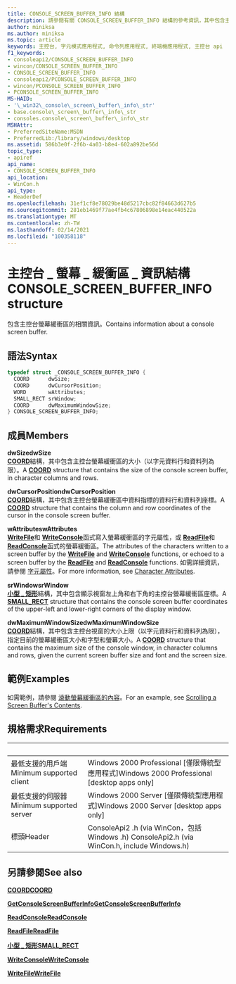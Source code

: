 ```yaml
---
title: CONSOLE_SCREEN_BUFFER_INFO 結構
description: 請參閱有關 CONSOLE_SCREEN_BUFFER_INFO 結構的參考資訊，其中包含主控台螢幕緩衝區的相關資訊。
author: miniksa
ms.author: miniksa
ms.topic: article
keywords: 主控台, 字元模式應用程式, 命令列應用程式, 終端機應用程式, 主控台 api
f1_keywords:
- consoleapi2/CONSOLE_SCREEN_BUFFER_INFO
- wincon/CONSOLE_SCREEN_BUFFER_INFO
- CONSOLE_SCREEN_BUFFER_INFO
- consoleapi2/PCONSOLE_SCREEN_BUFFER_INFO
- wincon/PCONSOLE_SCREEN_BUFFER_INFO
- PCONSOLE_SCREEN_BUFFER_INFO
MS-HAID:
- '\_win32\_console\_screen\_buffer\_info\_str'
- base.console\_screen\_buffer\_info\_str
- consoles.console\_screen\_buffer\_info\_str
MSHAttr:
- PreferredSiteName:MSDN
- PreferredLib:/library/windows/desktop
ms.assetid: 586b3e0f-2f6b-4a03-b8e4-602a892be56d
topic_type:
- apiref
api_name:
- CONSOLE_SCREEN_BUFFER_INFO
api_location:
- WinCon.h
api_type:
- HeaderDef
ms.openlocfilehash: 31ef1cf8e78029be48d5217cbc82f84663d627b5
ms.sourcegitcommit: 281eb1469f77ae4fb4c67806898e14eac440522a
ms.translationtype: MT
ms.contentlocale: zh-TW
ms.lasthandoff: 02/14/2021
ms.locfileid: "100358118"
---
```

# <a name="console_screen_buffer_info-structure"></a><span data-ttu-id="8469b-104">主控台 \_ 螢幕 \_ 緩衝區 \_ 資訊結構</span><span class="sxs-lookup"><span data-stu-id="8469b-104">CONSOLE\_SCREEN\_BUFFER\_INFO structure</span></span>

<span data-ttu-id="8469b-105">包含主控台螢幕緩衝區的相關資訊。</span><span class="sxs-lookup"><span data-stu-id="8469b-105">Contains information about a console screen buffer.</span></span>

## <a name="syntax"></a><span data-ttu-id="8469b-106">語法</span><span class="sxs-lookup"><span data-stu-id="8469b-106">Syntax</span></span>

```C
typedef struct _CONSOLE_SCREEN_BUFFER_INFO {
  COORD      dwSize;
  COORD      dwCursorPosition;
  WORD       wAttributes;
  SMALL_RECT srWindow;
  COORD      dwMaximumWindowSize;
} CONSOLE_SCREEN_BUFFER_INFO;
```

## <a name="members"></a><span data-ttu-id="8469b-107">成員</span><span class="sxs-lookup"><span data-stu-id="8469b-107">Members</span></span>

<span data-ttu-id="8469b-108">**dwSize**</span><span class="sxs-lookup"><span data-stu-id="8469b-108">**dwSize**</span></span>  
<span data-ttu-id="8469b-109">[**COORD**](coord-str.md)結構，其中包含主控台螢幕緩衝區的大小（以字元資料行和資料列為限）。</span><span class="sxs-lookup"><span data-stu-id="8469b-109">A [**COORD**](coord-str.md) structure that contains the size of the console screen buffer, in character columns and rows.</span></span>

<span data-ttu-id="8469b-110">**dwCursorPosition**</span><span class="sxs-lookup"><span data-stu-id="8469b-110">**dwCursorPosition**</span></span>  
<span data-ttu-id="8469b-111">[**COORD**](coord-str.md)結構，其中包含主控台螢幕緩衝區中資料指標的資料行和資料列座標。</span><span class="sxs-lookup"><span data-stu-id="8469b-111">A [**COORD**](coord-str.md) structure that contains the column and row coordinates of the cursor in the console screen buffer.</span></span>

<span data-ttu-id="8469b-112">**wAttributes**</span><span class="sxs-lookup"><span data-stu-id="8469b-112">**wAttributes**</span></span>  
<span data-ttu-id="8469b-113">[**WriteFile**](/windows/win32/api/fileapi/nf-fileapi-writefile)和 [**WriteConsole**](writeconsole.md)函式寫入螢幕緩衝區的字元屬性，或 [**ReadFile**](/windows/win32/api/fileapi/nf-fileapi-readfile)和 [**ReadConsole**](readconsole.md)函式的螢幕緩衝區。</span><span class="sxs-lookup"><span data-stu-id="8469b-113">The attributes of the characters written to a screen buffer by the [**WriteFile**](/windows/win32/api/fileapi/nf-fileapi-writefile) and [**WriteConsole**](writeconsole.md) functions, or echoed to a screen buffer by the [**ReadFile**](/windows/win32/api/fileapi/nf-fileapi-readfile) and [**ReadConsole**](readconsole.md) functions.</span></span> <span data-ttu-id="8469b-114">如需詳細資訊，請參閱 [字元屬性](console-screen-buffers.md#character-attributes)。</span><span class="sxs-lookup"><span data-stu-id="8469b-114">For more information, see [Character Attributes](console-screen-buffers.md#character-attributes).</span></span>

<span data-ttu-id="8469b-115">**srWindow**</span><span class="sxs-lookup"><span data-stu-id="8469b-115">**srWindow**</span></span>  
<span data-ttu-id="8469b-116">[**小型 \_ 矩形**](small-rect-str.md)結構，其中包含顯示視窗左上角和右下角的主控台螢幕緩衝區座標。</span><span class="sxs-lookup"><span data-stu-id="8469b-116">A [**SMALL\_RECT**](small-rect-str.md) structure that contains the console screen buffer coordinates of the upper-left and lower-right corners of the display window.</span></span>

<span data-ttu-id="8469b-117">**dwMaximumWindowSize**</span><span class="sxs-lookup"><span data-stu-id="8469b-117">**dwMaximumWindowSize**</span></span>  
<span data-ttu-id="8469b-118">[**COORD**](coord-str.md)結構，其中包含主控台視窗的大小上限（以字元資料行和資料列為限），指定目前的螢幕緩衝區大小和字型和螢幕大小。</span><span class="sxs-lookup"><span data-stu-id="8469b-118">A [**COORD**](coord-str.md) structure that contains the maximum size of the console window, in character columns and rows, given the current screen buffer size and font and the screen size.</span></span>

## <a name="examples"></a><span data-ttu-id="8469b-119">範例</span><span class="sxs-lookup"><span data-stu-id="8469b-119">Examples</span></span>

<span data-ttu-id="8469b-120">如需範例，請參閱 [滾動螢幕緩衝區的內容](scrolling-a-screen-buffer-s-contents.md)。</span><span class="sxs-lookup"><span data-stu-id="8469b-120">For an example, see [Scrolling a Screen Buffer's Contents](scrolling-a-screen-buffer-s-contents.md).</span></span>

## <a name="requirements"></a><span data-ttu-id="8469b-121">規格需求</span><span class="sxs-lookup"><span data-stu-id="8469b-121">Requirements</span></span>

| &nbsp; | &nbsp; |
|-|-|
| <span data-ttu-id="8469b-122">最低支援的用戶端</span><span class="sxs-lookup"><span data-stu-id="8469b-122">Minimum supported client</span></span> | <span data-ttu-id="8469b-123">Windows 2000 Professional \[僅限傳統型應用程式\]</span><span class="sxs-lookup"><span data-stu-id="8469b-123">Windows 2000 Professional \[desktop apps only\]</span></span> |
| <span data-ttu-id="8469b-124">最低支援的伺服器</span><span class="sxs-lookup"><span data-stu-id="8469b-124">Minimum supported server</span></span> | <span data-ttu-id="8469b-125">Windows 2000 Server \[僅限傳統型應用程式\]</span><span class="sxs-lookup"><span data-stu-id="8469b-125">Windows 2000 Server \[desktop apps only\]</span></span> |
| <span data-ttu-id="8469b-126">標頭</span><span class="sxs-lookup"><span data-stu-id="8469b-126">Header</span></span> | <span data-ttu-id="8469b-127">ConsoleApi2 .h (via WinCon，包括 Windows .h) </span><span class="sxs-lookup"><span data-stu-id="8469b-127">ConsoleApi2.h (via WinCon.h, include Windows.h)</span></span> |

## <a name="see-also"></a><span data-ttu-id="8469b-128">另請參閱</span><span class="sxs-lookup"><span data-stu-id="8469b-128">See also</span></span>

[<span data-ttu-id="8469b-129">**COORD**</span><span class="sxs-lookup"><span data-stu-id="8469b-129">**COORD**</span></span>](coord-str.md)

[<span data-ttu-id="8469b-130">**GetConsoleScreenBufferInfo**</span><span class="sxs-lookup"><span data-stu-id="8469b-130">**GetConsoleScreenBufferInfo**</span></span>](getconsolescreenbufferinfo.md)

[<span data-ttu-id="8469b-131">**ReadConsole**</span><span class="sxs-lookup"><span data-stu-id="8469b-131">**ReadConsole**</span></span>](readconsole.md)

[<span data-ttu-id="8469b-132">**ReadFile**</span><span class="sxs-lookup"><span data-stu-id="8469b-132">**ReadFile**</span></span>](/windows/win32/api/fileapi/nf-fileapi-readfile)

[<span data-ttu-id="8469b-133">**小型 \_ 矩形**</span><span class="sxs-lookup"><span data-stu-id="8469b-133">**SMALL\_RECT**</span></span>](small-rect-str.md)

[<span data-ttu-id="8469b-134">**WriteConsole**</span><span class="sxs-lookup"><span data-stu-id="8469b-134">**WriteConsole**</span></span>](writeconsole.md)

[<span data-ttu-id="8469b-135">**WriteFile**</span><span class="sxs-lookup"><span data-stu-id="8469b-135">**WriteFile**</span></span>](/windows/win32/api/fileapi/nf-fileapi-writefile)